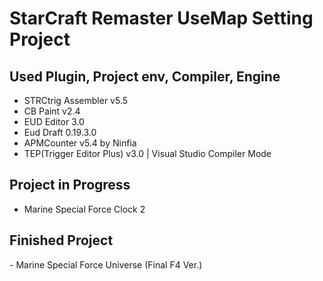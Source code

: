 # StarCraft Remaster UseMap Setting Project

## Used Plugin, Project env, Compiler, Engine
- STRCtrig Assembler v5.5
- CB Paint v2.4
- EUD Editor 3.0
- Eud Draft 0.19.3.0
- APMCounter v5.4 by Ninfia
- TEP(Trigger Editor Plus) v3.0 | Visual Studio Compiler Mode

## Project in Progress
- Marine Special Force Clock 2

## Finished Project
<link href= https://cafe.naver.com/marineraise?iframe_url_utf8=%2FArticleRead.nhn%253Fclubid%3D25455247%2526articleid%3D21126 >- Marine Special Force Universe (Final F4 Ver.)</link>
